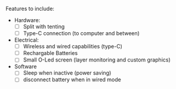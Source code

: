 Features to include:

- Hardware:
  - [ ] Split with tenting
  - [ ] Type-C connection (to computer and between)
- Electrical:
  - [ ] Wireless and wired capabilities (type-C)
  - [ ] Rechargable Batteries
  - [ ] Small O-Led screen (layer monitoring and custom graphics)
- Software
  - [ ] Sleep when inactive (power saving)
  - [ ] disconnect battery when in wired mode